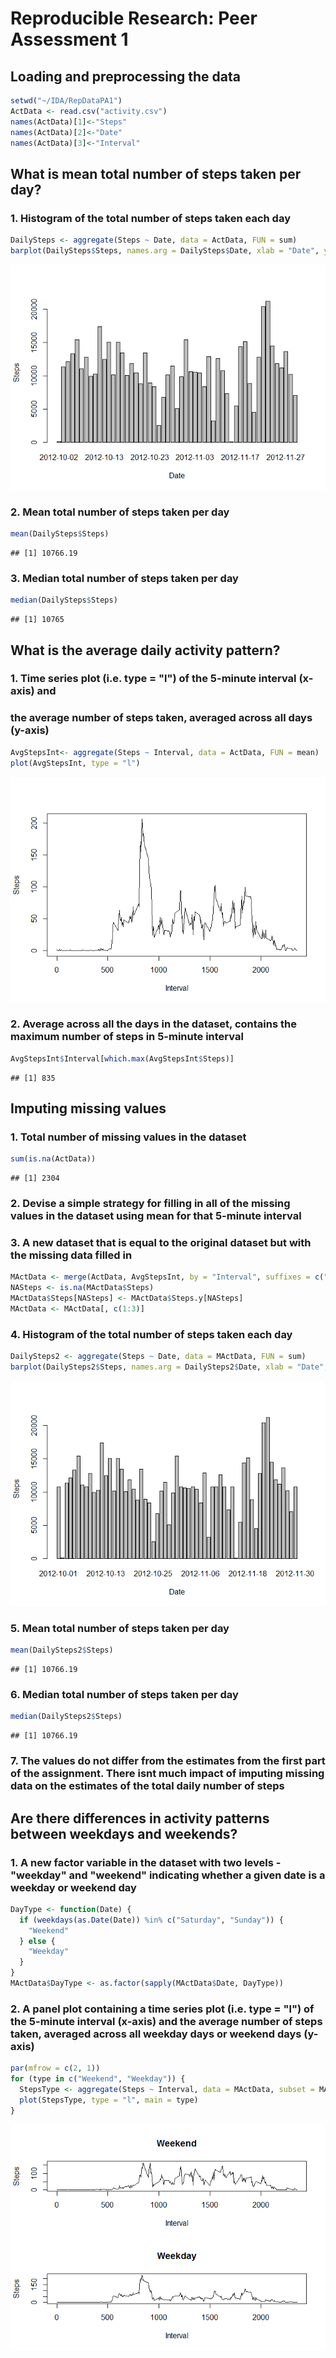 # Reproducible Research: Peer Assessment 1


## Loading and preprocessing the data

```r
setwd("~/IDA/RepDataPA1")
ActData <- read.csv("activity.csv")
names(ActData)[1]<-"Steps"
names(ActData)[2]<-"Date"
names(ActData)[3]<-"Interval"
```


## What is mean total number of steps taken per day?

### 1. Histogram of the total number of steps taken each day

```r
DailySteps <- aggregate(Steps ~ Date, data = ActData, FUN = sum)
barplot(DailySteps$Steps, names.arg = DailySteps$Date, xlab = "Date", ylab = "Steps")
```

![](PA1_template_files/figure-html/unnamed-chunk-2-1.png) 

### 2. Mean total number of steps taken per day

```r
mean(DailySteps$Steps)
```

```
## [1] 10766.19
```

### 3. Median total number of steps taken per day

```r
median(DailySteps$Steps)
```

```
## [1] 10765
```


## What is the average daily activity pattern?

### 1. Time series plot (i.e. type = "l") of the 5-minute interval (x-axis) and
### the average number of steps taken, averaged across all days (y-axis)

```r
AvgStepsInt<- aggregate(Steps ~ Interval, data = ActData, FUN = mean)
plot(AvgStepsInt, type = "l")
```

![](PA1_template_files/figure-html/unnamed-chunk-5-1.png) 


### 2. Average across all the days in the dataset, contains the maximum number of steps in 5-minute interval

```r
AvgStepsInt$Interval[which.max(AvgStepsInt$Steps)]
```

```
## [1] 835
```


## Imputing missing values

### 1. Total number of missing values in the dataset

```r
sum(is.na(ActData))
```

```
## [1] 2304
```
### 2. Devise a  simple strategy for filling in all of the missing values in the dataset using mean for that 5-minute interval

### 3. A new dataset that is equal to the original dataset but with the missing data filled in

```r
MActData <- merge(ActData, AvgStepsInt, by = "Interval", suffixes = c("", ".y"))
NASteps <- is.na(MActData$Steps)
MActData$Steps[NASteps] <- MActData$Steps.y[NASteps]
MActData <- MActData[, c(1:3)]
```
### 4. Histogram of the total number of steps taken each day

```r
DailySteps2 <- aggregate(Steps ~ Date, data = MActData, FUN = sum)
barplot(DailySteps2$Steps, names.arg = DailySteps2$Date, xlab = "Date", ylab = "Steps")
```

![](PA1_template_files/figure-html/unnamed-chunk-9-1.png) 


### 5. Mean total number of steps taken per day

```r
mean(DailySteps2$Steps)
```

```
## [1] 10766.19
```
### 6. Median total number of steps taken per day

```r
median(DailySteps2$Steps)
```

```
## [1] 10766.19
```
### 7. The values do not differ from the estimates from the first part of the assignment.  There isnt much impact of imputing missing data on the estimates of the total daily number of steps


## Are there differences in activity patterns between weekdays and weekends?

### 1. A new factor variable in the dataset with two levels - "weekday" and "weekend" indicating whether a given date is a weekday or weekend day

```r
DayType <- function(Date) {
  if (weekdays(as.Date(Date)) %in% c("Saturday", "Sunday")) {
    "Weekend"
  } else {
    "Weekday"
  }
}
MActData$DayType <- as.factor(sapply(MActData$Date, DayType))
```

### 2. A panel plot containing a time series plot (i.e. type = "l") of the 5-minute interval (x-axis) and the average number of steps taken, averaged across all weekday days or weekend days (y-axis)

```r
par(mfrow = c(2, 1))
for (type in c("Weekend", "Weekday")) {
  StepsType <- aggregate(Steps ~ Interval, data = MActData, subset = MActData$DayType == type, FUN = mean)
  plot(StepsType, type = "l", main = type)
}
```

![](PA1_template_files/figure-html/unnamed-chunk-13-1.png) 

